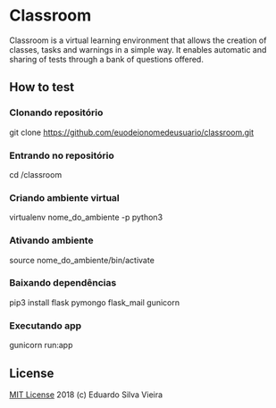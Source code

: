 # Classroom
  Classroom is a virtual learning environment that allows the creation of classes, tasks and warnings in a simple way. It enables automatic and sharing of tests through a bank of questions offered.

## How to test

### Clonando repositório

git clone https://github.com/euodeionomedeusuario/classroom.git

### Entrando no repositório

cd /classroom

### Criando ambiente virtual

virtualenv nome_do_ambiente -p python3

### Ativando ambiente

source nome_do_ambiente/bin/activate

### Baixando dependências

pip3 install flask pymongo flask_mail gunicorn

### Executando app

gunicorn run:app

## License
[MIT License](https://github.com/euodeionomedeusuario/classroom/blob/master/LICENSE) 2018 (c) Eduardo Silva Vieira
